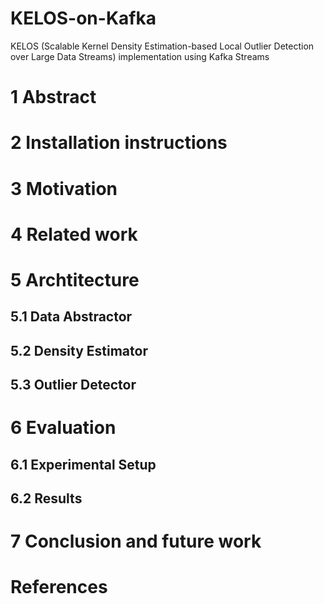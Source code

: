 # KELOS-on-Kafka
KELOS (Scalable Kernel Density Estimation-based Local Outlier Detection over Large Data Streams) implementation using Kafka Streams

# 1 Abstract

# 2 Installation instructions

# 3 Motivation

# 4 Related work

# 5 Archtitecture

## 5.1 Data Abstractor

## 5.2 Density Estimator

## 5.3 Outlier Detector

# 6 Evaluation

## 6.1 Experimental Setup

## 6.2 Results

# 7 Conclusion and future work

# References
